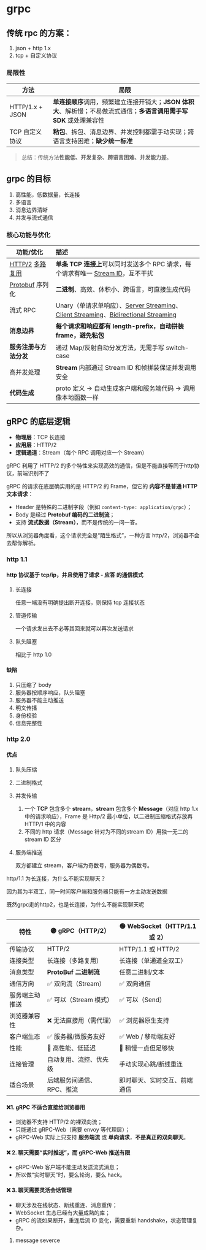 # grpc

## 传统 rpc 的方案：

1. json + http 1.x
2. tcp + 自定义协议

### 局限性

| 方法            | 局限                                                         |
| --------------- | ------------------------------------------------------------ |
| HTTP/1.x + JSON | **单连接顺序**调用，频繁建立连接开销大；**JSON 体积大**、解析慢；不易做流式通信；**多语言调用需手写 SDK** 或处理兼容性 |
| TCP 自定义协议  | **粘包**、拆包、消息边界、并发控制都需手动实现；跨语言支持困难；**缺少统一标准** |

> 总结：传统方法**性能低、开发复杂、跨语言困难、并发能力差**。



## grpc 的目标

1. 高性能，低数据量，长连接
2. 多语言
3. 消息边界清晰
4. 并发与流式通信

###  核心功能与优化

| 功能/优化                                                    | 描述                                                         |
| ------------------------------------------------------------ | :----------------------------------------------------------- |
| [HTTP/2](https://zhida.zhihu.com/search?content_id=262975642&content_type=Article&match_order=1&q=HTTP%2F2&zhida_source=entity) [多路复用](https://zhida.zhihu.com/search?content_id=262975642&content_type=Article&match_order=1&q=多路复用&zhida_source=entity) | **单条 TCP 连接上**可以同时发送多个 RPC 请求，每个请求有唯一 [Stream ID](https://zhida.zhihu.com/search?content_id=262975642&content_type=Article&match_order=1&q=Stream+ID&zhida_source=entity)，互不干扰 |
| [Protobuf](https://zhida.zhihu.com/search?content_id=262975642&content_type=Article&match_order=1&q=Protobuf&zhida_source=entity) 序列化 | **二进制**、高效、体积小、跨语言，可直接生成代码             |
| 流式 RPC                                                     | Unary（单请求单响应）、[Server Streaming](https://zhida.zhihu.com/search?content_id=262975642&content_type=Article&match_order=1&q=Server+Streaming&zhida_source=entity)、[Client Streaming](https://zhida.zhihu.com/search?content_id=262975642&content_type=Article&match_order=1&q=Client+Streaming&zhida_source=entity)、[Bidirectional Streaming](https://zhida.zhihu.com/search?content_id=262975642&content_type=Article&match_order=1&q=Bidirectional+Streaming&zhida_source=entity) |
| **消息边界**                                                 | **每个请求和响应都有 length-prefix，自动拼装 frame，避免粘包** |
| **服务注册与方法分发**                                       | 通过 Map/反射自动分发方法，无需手写 switch-case              |
| 高并发处理                                                   | **Stream** 内部通过 Stream ID 和帧拼装保证并发调用安全       |
| **代码生成**                                                 | proto 定义 → 自动生成客户端和服务端代码 → 调用像本地函数一样 |



##  gRPC 的底层逻辑

- **物理层**：TCP 长连接
- **应用层**：HTTP/2
- **逻辑通道**：Stream（每个 RPC 调用对应一个 Stream）

gRPC 利用了 HTTP/2 的多个特性来实现高效的通信，但是不能直接等同于http协议，前端识别不了

gRPC 的请求在底层确实用的是 HTTP/2 的 Frame，但它的 **内容不是普通 HTTP 文本请求**：

- Header 是特殊的二进制字段（例如 `content-type: application/grpc`）；
- Body 是经过 **Protobuf 编码的二进制流**；
- 支持 **流式数据（Stream）**，而不是传统的一问一答。

所以从浏览器角度看，这个请求完全是“陌生格式”，一种方言 http/2，浏览器不会去帮你解析。

### http 1.1

#### http 协议基于 tcp/ip，并且使用了请求 - 应答 的通信模式

1. 长连接

   任意一端没有明确提出断开连接，则保持 tcp 连接状态

2. 管道传输

   一个请求发出去不必等其回来就可以再次发送请求

3. 队头阻塞

   相比于 http 1.0



#### 缺陷

1. 只压缩了 body
2. 服务器按顺序响应，队头阻塞
3. 服务器不能主动推送
4. 明文传播
5. 身份校验
6. 信息完整性



### http 2.0

#### 优点

1. 队头压缩

2. 二进制格式

3. 并发传输

   1. 一个 **TCP** 包含多个 **stream**，**stream** 包含多个 **Message**（对应 http 1.x 中的请求响应），Frame 是 Http/2 最小单位，以二进制压缩格式存放再 HTTP/1 中的内容
   2. 不同的 http 请求（Message 针对为不同的stream ID）用独一无二的 stream ID 区分

4. 服务端推送

   双方都建立 stream，客户端为奇数号，服务器为偶数号。



http/1.1 为长连接，为什么不能实现聊天？

因为其为半双工，同一时间客户端和服务器只能有一方主动发送数据



既然grpc走的http2，也是长连接，为什么不能实现聊天呢

## 

| 特性           | 🟣 **gRPC（HTTP/2）**      | 🟢 **WebSocket（HTTP/1.1 或 2）** |
| -------------- | ------------------------- | -------------------------------- |
| 传输协议       | HTTP/2                    | HTTP/1.1 或 HTTP/2               |
| 连接类型       | 长连接（多路复用）        | 长连接（单通道全双工）           |
| 消息类型       | **ProtoBuf 二进制流**     | 任意二进制/文本                  |
| 通信方向       | ✅ 双向流（Stream）        | ✅ 双向通信                       |
| 服务端主动推送 | ✅ 可以（Stream 模式）     | ✅ 可以（Send）                   |
| 浏览器兼容性   | ❌ 无法直接用（需代理）    | ✅ 浏览器原生支持                 |
| 客户端生态     | ✅ 服务器/微服务友好       | ✅ Web / 移动端友好               |
| 性能           | 🚀 高性能、低延迟          | 🚀 稍慢一点但足够快               |
| 连接管理       | 自动复用、流控、优先级    | 手动实现心跳/断线重连            |
| 适合场景       | 后端服务间通信、RPC、推流 | 即时聊天、实时交互、前端通信     |

#### ❌1. gRPC 不适合直接给浏览器用

- 浏览器不支持 HTTP/2 的裸双向流；
- 只能通过 gRPC-Web（需要 envoy 等代理层）；
- gRPC-Web 实际上只支持 **服务端流** 或 **单向请求**，**不是真正的双向聊天**。

#### ❌ 2. 聊天需要“实时推送”，而 gRPC-Web 推送有限

- gRPC-Web 客户端不能主动发送流式消息；
- 所以做“实时聊天”时，要么轮询，要么 hack。

#### ❌ 3. 聊天需要灵活会话管理

- 聊天涉及在线状态、断线重连、消息重传；
- WebSocket 生态已经有大量成熟的库；
- gRPC 的流如果断开，重连后流 ID 变化，需要重新 handshake，状态管理复杂。



1. message severce

